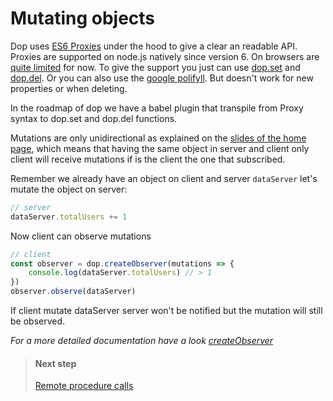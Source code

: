 
# Mutating objects

Dop uses [ES6 Proxies](https://developer.mozilla.org/en/docs/Web/JavaScript/Reference/Global_Objects/Proxy) under the hood to give a clear an readable API. Proxies are supported on node.js natively since version 6. On browsers are [quite limited](http://caniuse.com/#search=proxy) for now. To give the support you just can use [dop.set](/api/javascript/set) and [dop.del](/api/javascript/del). Or you can also use the [google polifyll](https://github.com/GoogleChrome/proxy-polyfill). But doesn't work for new properties or when deleting.

In the roadmap of dop we have a babel plugin that transpile from Proxy syntax to dop.set and dop.del functions.



Mutations are only unidirectional as explained on the [slides of the home page](/), which means that having the same object in server and client only client will receive mutations if is the client the one that subscribed.

Remember we already have an object on client and server `dataServer` let's mutate the object on server:

```js
// server
dataServer.totalUsers += 1
```

 Now client can observe mutations

```js
// client
const observer = dop.createObserver(mutations => {
    console.log(dataServer.totalUsers) // > 1
})
observer.observe(dataServer)
```

If client mutate dataServer server won't be notified but the mutation will still be observed.




*For a more detailed documentation have a look [createObserver](/api/javascript/createObserver)*





> #### Next step
> [Remote procedure calls](/guide/javascript/remote-procedure-calls)

